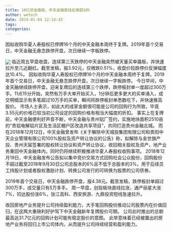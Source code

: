 ```yaml
---
title: 10亿资金撬板，中天金融直线反弹超10%
author: wetech
date: 2019-01-04 12:14:43
tags: 
categories: 
---
```

因拟收购华夏人寿股权已停牌16个月的中天金融本周终于复牌。2019年首个交易日，中天金融无悬念跌停开盘，次日继续一字板跌停。
<!-- more -->
<img align="center" border="0" src="https://imgcdn.yicai.com/uppics/images/2019/01/fa47dc0fcf5c1481de97421de67ddcc7.jpg" />
临近周五早盘收盘，连续第三天跌停的中天金融突然被天量买单撬板，并快速拉升至几近翻红。截至发稿，报3.92元，仅微跌0.51%，收盘价较跌停价反弹幅度达10.4%。
因拟收购华夏人寿股权已停牌16个月的中天金融本周终于复牌。2019年首个交易日，中天金融无悬念跌停开盘，次日继续一字板跌停。
今日早间，中金天融继续跌停开盘，迎来复牌后的连续第三个跌停，跌停板封单一度超过300万手。11点15分开始，突然有万手大单开始买入，1分钟后更多更大的买单涌入，成交明细显示有多笔超过10万手的买单，瞬间将跌停板封单悉数吃下，并快速推高股价。
市场人士表示，如此大的成家金额很可能是公司的回购行为所致，毕竟3.55元的价格已较当初公司设定的回购价格有相当大幅度的折扣。
事实上在复牌前，中天金融便利好声音不断，中天金融与贵州铝厂签约，实施地块面积2510亩的“贵铝电解铝片区及生活区棚户区改造共享项目”，共同打造贵州金融北城。
而在2018年12月12日，中天金融曾发布《关于解除中天城投集团有限公司和贵阳中天企业管理有限公司100%股权及资产转让协议的公告》称，拟解除与金世旗产投、贵州天宸签署的股权转让协议和资产转让协议，收回相关股权及资产，地产业务重回中天金融体内，同时仍将继续积极推进华夏人寿股权收购事项。
2018年12月19日，中天金融发布公告拟以集中竞价交易方式回购社会公众股份，回购股份不超过截至2018年9月30日公司总股本的6%且不低于总股本的3%，用于后续员工持股计划或者股权激励计划、转换公司发行的可转换为股票的公司债券。
 
 
2019年首个交易日，中天金融跌停开盘，报4.38元。截至发稿，跌停板封单超过300万手，成交量只有5万多手。
周一早盘，创投板块直线拉涨，通产丽星大涨7%，钧达股份涨6%，张江高科、西安旅游、九鼎投资短线急速拉升。
收回房地产业务提升公司持续盈利能力，大手笔回购股份推动公司股票内在价值回归，在这两大重磅利好护驾下中天金融新年复牌股价可期。
公司此时推出的总额最高达31.7亿元的回购计划可能有稳定股价的意图。
此举意味着已经被置出的房地产业务将回归上市公司体内，从而提升公司持续经营和盈利能力。
